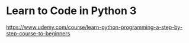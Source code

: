 # Learn to Code in Python 3
https://www.udemy.com/course/learn-python-programming-a-step-by-step-course-to-beginners

